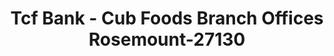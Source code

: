 ---
f_zip-code: 55068
f_state-code: MN
title: Tcf Bank - Cub Foods Branch Offices Rosemount-27130
f_phone: 612-823-2265
f_city-only: Rosemount
f_address: 3784 150Th Street West Rosemount
f_location-unique-id: '27130'
slug: tcf-bank---cub-foods-branch-offices-rosemount-27130
updated-on: '2024-05-30T13:46:58.046Z'
created-on: '2024-05-30T13:36:59.803Z'
published-on: '2024-05-30T13:54:32.469Z'
f_city-state: cms/city/rosemount-mn.md
f_company: cms/company/tcf-bank---cub-foods-branch-offices-rosemount.md
f_state: cms/state/minnesota.md
layout: '[payday-loan].html'
tags: payday-loan
---